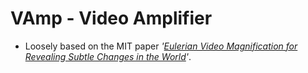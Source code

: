 # VAmp - Video Amplifier

  * Loosely based on the MIT paper _'[Eulerian Video Magnification for Revealing Subtle Changes in the World](http://people.csail.mit.edu/mrub/vidmag/)'_.
